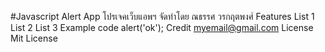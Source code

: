 #Javascript Alert App
โปรเจคเว็บแอพฯ จัดทำโดย ณธรรศ วรกฤตพงศ์
Features
List 1
List 2
List 3
Example code
<javascript>
alert('ok');
</javascript>
Credit
myemail@gmail.com
License
Mit License